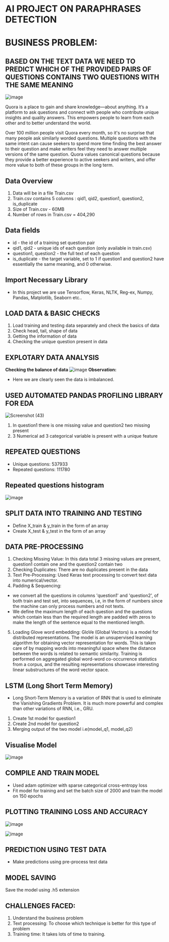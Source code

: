 # AI PROJECT ON PARAPHRASES DETECTION

# BUSINESS PROBLEM: 
## BASED ON THE TEXT DATA WE NEED TO PREDICT WHICH OF THE PROVIDED PAIRS OF QUESTIONS CONTAINS TWO QUESTIONS WITH THE SAME MEANING

![image](https://user-images.githubusercontent.com/101791322/215404656-b6f0dcf9-b6ea-43f3-b4aa-7fbece1f1b5f.png)

Quora is a place to gain and share knowledge—about anything. It’s a platform to ask questions and connect with people who contribute unique insights and quality answers. This empowers people to learn from each other and to better understand the world.

Over 100 million people visit Quora every month, so it's no surprise that many people ask similarly worded questions. Multiple questions with the same intent can cause seekers to spend more time finding the best answer to their question and make writers feel they need to answer multiple versions of the same question. Quora values canonical questions because they provide a better experience to active seekers and writers, and offer more value to both of these groups in the long term.

## Data Overview
1. Data will be in a file Train.csv
2. Train.csv contains 5 columns : qid1, qid2, question1, question2, is_duplicate
3. Size of Train.csv - 60MB
4. Number of rows in Train.csv = 404,290

## Data fields
* id - the id of a training set question pair
* qid1, qid2 - unique ids of each question (only available in train.csv)
* question1, question2 - the full text of each question
* is_duplicate - the target variable, set to 1 if question1 and question2 have essentially the same meaning, and 0 otherwise.

## Import Necessary Library
* In this project we are use Tensorflow, Keras, NLTK, Reg-ex, Numpy, Pandas, Matplotlib, Seaborn etc..

## LOAD DATA & BASIC CHECKS
1. Load training and testing data separately and check the basics of data
2. Check head, tail, shape of data
3. Getting the information of data
4. Checking the unique question present in data

## EXPLOTARY DATA ANALYSIS
**Checking the balance of data**
![image](https://user-images.githubusercontent.com/101791322/215404955-db24ebc2-999d-45a7-8266-4a15563698b2.png)
**Observation:**
* Here we are clearly seen the data is imbalanced.

## USED AUTOMATED PANDAS PROFILING LIBRARY FOR EDA
![Screenshot (43)](https://user-images.githubusercontent.com/101791322/215405906-08f22642-13c3-4468-88ad-23b561dc1637.png)
1. In question1 there is one missing value and question2 two missing present
2. 3 Numerical ad 3 categorical variable is present with a unique feature

## REPEATED QUESTIONS
* Unique questions: 537933
* Repeated questions: 111780

## Repeated questions histogram
![image](https://user-images.githubusercontent.com/101791322/215406062-3abd41a1-0f85-43fa-b43b-dc19ebed9afa.png)

## SPLIT DATA INTO TRAINING AND TESTING
* Define X_train & y_train in the form of an array
* Create X_test & y_test in the form of an array

## DATA PRE-PROCESSING
1. Checking Missing Value: In this data total 3 missing values are present, question1 contain one and the question2 contain two
2. Checking Duplicates: There are no duplicates present in the data
3. Text Pre-Processing: Used Keras text processing to convert text data into numerical/vector.
4. Padding & Sequencing:
* we convert all the questions in columns 'question1' and 'question2', of both train and test set, into sequences, i.e, in the form of numbers since the machine can only process numbers and not texts. 
* We define the maximum length of each question and the questions which contain less than the required length are padded with zeros to make the length of the sentence equal to the mentioned length.
5. Loading Glove word embedding: GloVe (Global Vectors) is a model for distributed representations. The model is an unsupervised learning algorithm for obtaining vector representation for words. This is taken care of by mapping words into meaningful space where the distance between the words is related to semantic similarity. Training is performed on aggregated global word-word co-occurrence statistics from a corpus, and the resulting representations showcase interesting linear substructures of the word vector space.

## LSTM (Long Short Term Memory)
* Long Short-Term Memory is a variation of RNN that is used to eliminate the Vanishing Gradients Problem. It is much more powerful and complex than other variations of RNN, i.e., GRU.
1. Create 1st model for question1
2. Create 2nd model for question2
3. Merging output of the two model i.e(model_q1, model_q2)

## Visualise Model
![image](https://user-images.githubusercontent.com/101791322/215406640-23079814-bbcd-4920-8166-2070983d0c58.png)

## COMPILE AND TRAIN MODEL
* Used adam optimizer with sparse categorical cross-entropy loss
* Fit model for training and set the batch size of 2000 and train the model on 150 epochs

## PLOTTING TRAINING LOSS AND ACCURACY
![image](https://user-images.githubusercontent.com/101791322/215406752-60785d8e-e179-4e1d-8224-515240152e8f.png)

![image](https://user-images.githubusercontent.com/101791322/215406782-d7d1f6a6-e4a4-4dd3-93e7-d6db60b9330b.png)

## PREDICTION USING TEST DATA
* Make predictions using pre-process test data

## MODEL SAVING
Save the model using .h5 extension

## CHALLENGES FACED:
1. Understand the business problem
2. Text processing: To choose which technique is better for this type of problem
3. Training time: It takes lots of time to training.









 






